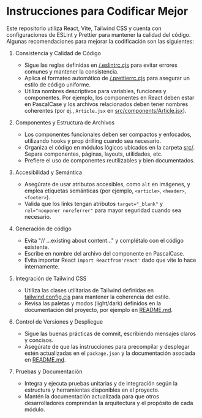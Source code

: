 # Instrucciones para Codificar Mejor

Este repositorio utiliza React, Vite, Tailwind CSS y cuenta con configuraciones de ESLint y Prettier para mantener la calidad del código. Algunas recomendaciones para mejorar la codificación son las siguientes:

1. Consistencia y Calidad de Código

   - Sigue las reglas definidas en [/.eslintrc.cjs](.eslintrc.cjs) para evitar errores comunes y mantener la consistencia.
   - Aplica el formateo automático de [/.prettierrc.cjs](.prettierrc.cjs) para asegurar un estilo de código uniforme.
   - Utiliza nombres descriptivos para variables, funciones y componentes. Por ejemplo, los componentes en React deben estar en PascalCase y los archivos relacionados deben tener nombres coherentes (por ej., `Article.jsx` en [src/components/Article.jsx](src/components/Article.jsx)).

2. Componentes y Estructura de Archivos

   - Los componentes funcionales deben ser compactos y enfocados, utilizando hooks y prop drilling cuando sea necesario.
   - Organiza el código en módulos lógicos ubicados en la carpeta [src/](src/). Separa componentes, páginas, layouts, utilidades, etc.
   - Prefiere el uso de componentes reutilizables y bien documentados.

3. Accesibilidad y Semántica

   - Asegúrate de usar atributos accesibles, como `alt` en imágenes, y emplea etiquetas semánticas (por ejemplo, `<article>`, `<header>`, `<footer>`).
   - Valida que los links tengan atributos `target="_blank"` y `rel="noopener noreferrer"` para mayor seguridad cuando sea necesario.

4. Generación de código

   - Evita "// ...existing about content..." y complétalo con el código existente.
   - Escribe en nombre del archivo del componente en PascalCase.
   - Evita importar React `import Reactfrom'react'` dado que vite lo hace internamente.

5. Integración de Tailwind CSS

   - Utiliza las clases utilitarias de Tailwind definidas en [tailwind.config.cjs](tailwind.config.cjs) para mantener la coherencia del estilo.
   - Revisa las paletas y modos (light/dark) definidos en la documentación del proyecto, por ejemplo en [README.md](README.md).

6. Control de Versiones y Despliegue

   - Sigue las buenas prácticas de commit, escribiendo mensajes claros y concisos.
   - Asegúrate de que las instrucciones para precompilar y desplegar estén actualizadas en el `package.json` y la documentación asociada en [README.md](README.md).

7. Pruebas y Documentación

   - Integra y ejecuta pruebas unitarias y de integración según la estructura y herramientas disponibles en el proyecto.
   - Mantén la documentación actualizada para que otros desarrolladores comprendan la arquitectura y el propósito de cada módulo.


